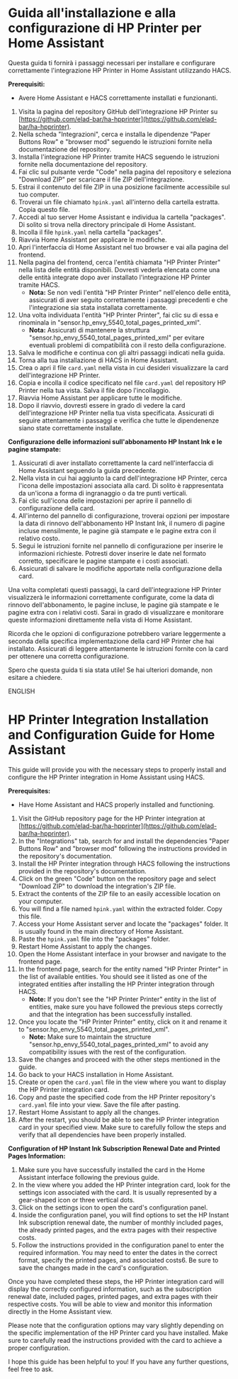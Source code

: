 <script type="text/javascript" src="https://cdnjs.buymeacoffee.com/1.0.0/button.prod.min.js" data-name="bmc-button" data-slug="divil17F" data-color="#FFDD00" data-emoji="" data-font="Cookie" data-text="Buy me a coffee" data-outline-color="#000000" data-font-color="#000000" data-coffee-color="#ffffff" ></script>


# Guida all'installazione e alla configurazione di HP Printer per Home Assistant

Questa guida ti fornirà i passaggi necessari per installare e configurare correttamente l'integrazione HP Printer in Home Assistant utilizzando HACS.

**Prerequisiti:**
- Avere Home Assistant e HACS correttamente installati e funzionanti.

1. Visita la pagina del repository GitHub dell'integrazione HP Printer su [https://github.com/elad-bar/ha-hpprinter](https://github.com/elad-bar/ha-hpprinter).
2. Nella scheda "Integrazioni", cerca e installa le dipendenze "Paper Buttons Row" e "browser mod" seguendo le istruzioni fornite nella documentazione del repository.
3. Installa l'integrazione HP Printer tramite HACS seguendo le istruzioni fornite nella documentazione del repository.
4. Fai clic sul pulsante verde "Code" nella pagina del repository e seleziona "Download ZIP" per scaricare il file ZIP dell'integrazione.
5. Estrai il contenuto del file ZIP in una posizione facilmente accessibile sul tuo computer.
6. Troverai un file chiamato `hpink.yaml` all'interno della cartella estratta. Copia questo file.
7. Accedi al tuo server Home Assistant e individua la cartella "packages". Di solito si trova nella directory principale di Home Assistant.
8. Incolla il file `hpink.yaml` nella cartella "packages".
9. Riavvia Home Assistant per applicare le modifiche.
10. Apri l'interfaccia di Home Assistant nel tuo browser e vai alla pagina del frontend.
11. Nella pagina del frontend, cerca l'entità chiamata "HP Printer Printer" nella lista delle entità disponibili. Dovresti vederla elencata come una delle entità integrate dopo aver installato l'integrazione HP Printer tramite HACS.
    - **Nota:** Se non vedi l'entità "HP Printer Printer" nell'elenco delle entità, assicurati di aver seguito correttamente i passaggi precedenti e che l'integrazione sia stata installata correttamente.
12. Una volta individuata l'entità "HP Printer Printer", fai clic su di essa e rinominala in "sensor.hp_envy_5540_total_pages_printed_xml".
    - **Nota:** Assicurati di mantenere la struttura "sensor.hp_envy_5540_total_pages_printed_xml" per evitare eventuali problemi di compatibilità con il resto della configurazione.
13. Salva le modifiche e continua con gli altri passaggi indicati nella guida.
14. Torna alla tua installazione di HACS in Home Assistant.
15. Crea o apri il file `card.yaml` nella vista in cui desideri visualizzare la card dell'integrazione HP Printer.
16. Copia e incolla il codice specificato nel file `card.yaml` del repository HP Printer nella tua vista. Salva il file dopo l'incollaggio.
17. Riavvia Home Assistant per applicare tutte le modifiche.
18. Dopo il riavvio, dovresti essere in grado di vedere la card dell'integrazione HP Printer nella tua vista specificata. Assicurati di seguire attentamente i passaggi e verifica che tutte le dipendenenze siano state correttamente installate.

**Configurazione delle informazioni sull'abbonamento HP Instant Ink e le pagine stampate:**

1. Assicurati di aver installato correttamente la card nell'interfaccia di Home Assistant seguendo la guida precedente.
2. Nella vista in cui hai aggiunto la card dell'integrazione HP Printer, cerca l'icona delle impostazioni associata alla card. Di solito è rappresentata da un'icona a forma di ingranaggio o da tre punti verticali.
3. Fai clic sull'icona delle impostazioni per aprire il pannello di configurazione della card.
4. All'interno del pannello di configurazione, troverai opzioni per impostare la data di rinnovo dell'abbonamento HP Instant Ink, il numero di pagine incluse mensilmente, le pagine già stampate e le pagine extra con il relativo costo.
5. Segui le istruzioni fornite nel pannello di configurazione per inserire le informazioni richieste. Potresti dover inserire le date nel formato corretto, specificare le pagine stampate e i costi associati.
6. Assicurati di salvare le modifiche apportate nella configurazione della card.

Una volta completati questi passaggi, la card dell'integrazione HP Printer visualizzerà le informazioni correttamente configurate, come la data di rinnovo dell'abbonamento, le pagine incluse, le pagine già stampate e le pagine extra con i relativi costi. Sarai in grado di visualizzare e monitorare queste informazioni direttamente nella vista di Home Assistant.

Ricorda che le opzioni di configurazione potrebbero variare leggermente a seconda della specifica implementazione della card HP Printer che hai installato. Assicurati di leggere attentamente le istruzioni fornite con la card per ottenere una corretta configurazione.

Spero che questa guida ti sia stata utile! Se hai ulteriori domande, non esitare a chiedere.


ENGLISH


# HP Printer Integration Installation and Configuration Guide for Home Assistant

This guide will provide you with the necessary steps to properly install and configure the HP Printer integration in Home Assistant using HACS.

**Prerequisites:**
- Have Home Assistant and HACS properly installed and functioning.

1. Visit the GitHub repository page for the HP Printer integration at [https://github.com/elad-bar/ha-hpprinter](https://github.com/elad-bar/ha-hpprinter).
2. In the "Integrations" tab, search for and install the dependencies "Paper Buttons Row" and "browser mod" following the instructions provided in the repository's documentation.
3. Install the HP Printer integration through HACS following the instructions provided in the repository's documentation.
4. Click on the green "Code" button on the repository page and select "Download ZIP" to download the integration's ZIP file.
5. Extract the contents of the ZIP file to an easily accessible location on your computer.
6. You will find a file named `hpink.yaml` within the extracted folder. Copy this file.
7. Access your Home Assistant server and locate the "packages" folder. It is usually found in the main directory of Home Assistant.
8. Paste the `hpink.yaml` file into the "packages" folder.
9. Restart Home Assistant to apply the changes.
10. Open the Home Assistant interface in your browser and navigate to the frontend page.
11. In the frontend page, search for the entity named "HP Printer Printer" in the list of available entities. You should see it listed as one of the integrated entities after installing the HP Printer integration through HACS.
    - **Note:** If you don't see the "HP Printer Printer" entity in the list of entities, make sure you have followed the previous steps correctly and that the integration has been successfully installed.
12. Once you locate the "HP Printer Printer" entity, click on it and rename it to "sensor.hp_envy_5540_total_pages_printed_xml".
    - **Note:** Make sure to maintain the structure "sensor.hp_envy_5540_total_pages_printed_xml" to avoid any compatibility issues with the rest of the configuration.
13. Save the changes and proceed with the other steps mentioned in the guide.
14. Go back to your HACS installation in Home Assistant.
15. Create or open the `card.yaml` file in the view where you want to display the HP Printer integration card.
16. Copy and paste the specified code from the HP Printer repository's `card.yaml` file into your view. Save the file after pasting.
17. Restart Home Assistant to apply all the changes.
18. After the restart, you should be able to see the HP Printer integration card in your specified view. Make sure to carefully follow the steps and verify that all dependencies have been properly installed.

**Configuration of HP Instant Ink Subscription Renewal Date and Printed Pages Information:**

1. Make sure you have successfully installed the card in the Home Assistant interface following the previous guide.
2. In the view where you added the HP Printer integration card, look for the settings icon associated with the card. It is usually represented by a gear-shaped icon or three vertical dots.
3. Click on the settings icon to open the card's configuration panel.
4. Inside the configuration panel, you will find options to set the HP Instant Ink subscription renewal date, the number of monthly included pages, the already printed pages, and the extra pages with their respective costs.
5. Follow the instructions provided in the configuration panel to enter the required information. You may need to enter the dates in the correct format, specify the printed pages, and associated costs6. Be sure to save the changes made in the card's configuration.

Once you have completed these steps, the HP Printer integration card will display the correctly configured information, such as the subscription renewal date, included pages, printed pages, and extra pages with their respective costs. You will be able to view and monitor this information directly in the Home Assistant view.

Please note that the configuration options may vary slightly depending on the specific implementation of the HP Printer card you have installed. Make sure to carefully read the instructions provided with the card to achieve a proper configuration.

I hope this guide has been helpful to you! If you have any further questions, feel free to ask.




